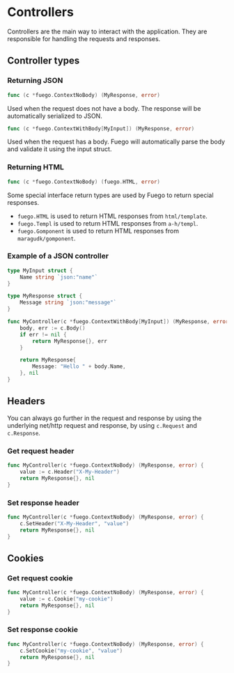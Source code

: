 # Controllers

Controllers are the main way to interact with the application. They are responsible for handling the requests and responses.


## Controller types

### Returning JSON

```go
func (c *fuego.ContextNoBody) (MyResponse, error)
```

Used when the request does not have a body. The response will be automatically serialized to JSON.

```go
func (c *fuego.ContextWithBody[MyInput]) (MyResponse, error)
```

Used when the request has a body.
Fuego will automatically parse the body and validate it using the input struct.

### Returning HTML

```go
func (c *fuego.ContextNoBody) (fuego.HTML, error)
```

Some special interface return types are used by Fuego to return special responses.

- `fuego.HTML` is used to return HTML responses from `html/template`.
- `fuego.Templ` is used to return HTML responses from `a-h/templ`.
- `fuego.Gomponent` is used to return HTML responses from `maragudk/gomponent`.

### Example of a JSON controller

```go
type MyInput struct {
	Name string `json:"name"`
}

type MyResponse struct {
	Message string `json:"message"`
}

func MyController(c *fuego.ContextWithBody[MyInput]) (MyResponse, error) {
	body, err := c.Body()
	if err != nil {
		return MyResponse{}, err
	}

	return MyResponse{
		Message: "Hello " + body.Name,
	}, nil
}
```

## Headers

You can always go further in the request and response by using the underlying net/http request and response, by using `c.Request` and `c.Response`.

### Get request header

```go
func MyController(c *fuego.ContextNoBody) (MyResponse, error) {
	value := c.Header("X-My-Header")
	return MyResponse{}, nil
}
```

### Set response header

```go
func MyController(c *fuego.ContextNoBody) (MyResponse, error) {
	c.SetHeader("X-My-Header", "value")
	return MyResponse{}, nil
}
```

## Cookies

### Get request cookie

```go
func MyController(c *fuego.ContextNoBody) (MyResponse, error) {
	value := c.Cookie("my-cookie")
	return MyResponse{}, nil
}
```

### Set response cookie

```go
func MyController(c *fuego.ContextNoBody) (MyResponse, error) {
	c.SetCookie("my-cookie", "value")
	return MyResponse{}, nil
}
```
